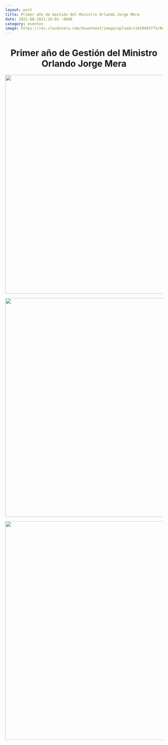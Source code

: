 ```yaml
---
layout: post
title: Primer año de Gestión del Ministro Orlando Jorge Mera
date: 2021-08-2021:16:01 -0600
category: eventos
image: https://res.cloudinary.com/duuonteo7/image/upload/v1629493775/Reconocimiento%20Ministro/Copia.jpg
---
```

<h1 style="text-align: center;">Primer a&ntilde;o de Gesti&oacute;n del Ministro Orlando Jorge Mera</h1>
<p style="text-align: center;"><img src="https://res.cloudinary.com/duuonteo7/image/upload/v1629493445/Reconocimiento%20Ministro/WhatsApp_Image_2021-08-20_at_5.00.01_PM.jpg" alt="" width="700" height="700" /></p>
<p style="text-align: center;"><img src="https://res.cloudinary.com/duuonteo7/image/upload/v1629493445/Reconocimiento%20Ministro/WhatsApp_Image_2021-08-20_at_5.00.21_PM.jpg" alt="" width="700" height="700" /></p>
<p style="text-align: center;"><img src="https://res.cloudinary.com/duuonteo7/image/upload/v1629493445/Reconocimiento%20Ministro/WhatsApp_Image_2021-08-20_at_5.00.36_PM.jpg" alt="" width="700" height="700" /></p>
